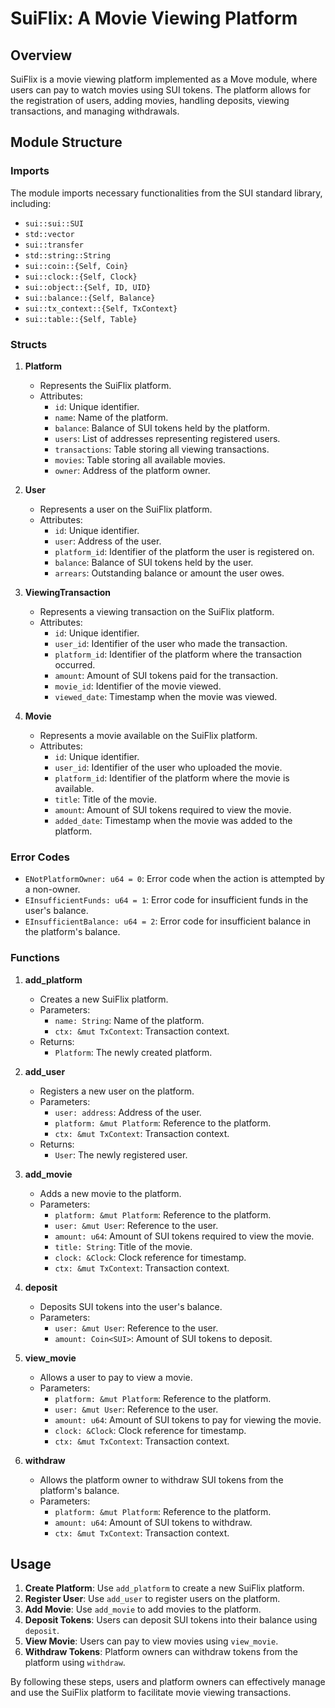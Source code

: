 # SuiFlix: A Movie Viewing Platform

## Overview

SuiFlix is a movie viewing platform implemented as a Move module, where users can pay to watch movies using SUI tokens. The platform allows for the registration of users, adding movies, handling deposits, viewing transactions, and managing withdrawals.

## Module Structure

### Imports

The module imports necessary functionalities from the SUI standard library, including:
- `sui::sui::SUI`
- `std::vector`
- `sui::transfer`
- `std::string::String`
- `sui::coin::{Self, Coin}`
- `sui::clock::{Self, Clock}`
- `sui::object::{Self, ID, UID}`
- `sui::balance::{Self, Balance}`
- `sui::tx_context::{Self, TxContext}`
- `sui::table::{Self, Table}`

### Structs

1. **Platform**
    - Represents the SuiFlix platform.
    - Attributes:
        - `id`: Unique identifier.
        - `name`: Name of the platform.
        - `balance`: Balance of SUI tokens held by the platform.
        - `users`: List of addresses representing registered users.
        - `transactions`: Table storing all viewing transactions.
        - `movies`: Table storing all available movies.
        - `owner`: Address of the platform owner.

2. **User**
    - Represents a user on the SuiFlix platform.
    - Attributes:
        - `id`: Unique identifier.
        - `user`: Address of the user.
        - `platform_id`: Identifier of the platform the user is registered on.
        - `balance`: Balance of SUI tokens held by the user.
        - `arrears`: Outstanding balance or amount the user owes.

3. **ViewingTransaction**
    - Represents a viewing transaction on the SuiFlix platform.
    - Attributes:
        - `id`: Unique identifier.
        - `user_id`: Identifier of the user who made the transaction.
        - `platform_id`: Identifier of the platform where the transaction occurred.
        - `amount`: Amount of SUI tokens paid for the transaction.
        - `movie_id`: Identifier of the movie viewed.
        - `viewed_date`: Timestamp when the movie was viewed.

4. **Movie**
    - Represents a movie available on the SuiFlix platform.
    - Attributes:
        - `id`: Unique identifier.
        - `user_id`: Identifier of the user who uploaded the movie.
        - `platform_id`: Identifier of the platform where the movie is available.
        - `title`: Title of the movie.
        - `amount`: Amount of SUI tokens required to view the movie.
        - `added_date`: Timestamp when the movie was added to the platform.

### Error Codes

- `ENotPlatformOwner: u64 = 0`: Error code when the action is attempted by a non-owner.
- `EInsufficientFunds: u64 = 1`: Error code for insufficient funds in the user's balance.
- `EInsufficientBalance: u64 = 2`: Error code for insufficient balance in the platform's balance.

### Functions

1. **add_platform**
    - Creates a new SuiFlix platform.
    - Parameters:
        - `name: String`: Name of the platform.
        - `ctx: &mut TxContext`: Transaction context.
    - Returns:
        - `Platform`: The newly created platform.

2. **add_user**
    - Registers a new user on the platform.
    - Parameters:
        - `user: address`: Address of the user.
        - `platform: &mut Platform`: Reference to the platform.
        - `ctx: &mut TxContext`: Transaction context.
    - Returns:
        - `User`: The newly registered user.

3. **add_movie**
    - Adds a new movie to the platform.
    - Parameters:
        - `platform: &mut Platform`: Reference to the platform.
        - `user: &mut User`: Reference to the user.
        - `amount: u64`: Amount of SUI tokens required to view the movie.
        - `title: String`: Title of the movie.
        - `clock: &Clock`: Clock reference for timestamp.
        - `ctx: &mut TxContext`: Transaction context.

4. **deposit**
    - Deposits SUI tokens into the user's balance.
    - Parameters:
        - `user: &mut User`: Reference to the user.
        - `amount: Coin<SUI>`: Amount of SUI tokens to deposit.

5. **view_movie**
    - Allows a user to pay to view a movie.
    - Parameters:
        - `platform: &mut Platform`: Reference to the platform.
        - `user: &mut User`: Reference to the user.
        - `amount: u64`: Amount of SUI tokens to pay for viewing the movie.
        - `clock: &Clock`: Clock reference for timestamp.
        - `ctx: &mut TxContext`: Transaction context.

6. **withdraw**
    - Allows the platform owner to withdraw SUI tokens from the platform's balance.
    - Parameters:
        - `platform: &mut Platform`: Reference to the platform.
        - `amount: u64`: Amount of SUI tokens to withdraw.
        - `ctx: &mut TxContext`: Transaction context.

## Usage

1. **Create Platform**: Use `add_platform` to create a new SuiFlix platform.
2. **Register User**: Use `add_user` to register users on the platform.
3. **Add Movie**: Use `add_movie` to add movies to the platform.
4. **Deposit Tokens**: Users can deposit SUI tokens into their balance using `deposit`.
5. **View Movie**: Users can pay to view movies using `view_movie`.
6. **Withdraw Tokens**: Platform owners can withdraw tokens from the platform using `withdraw`.

By following these steps, users and platform owners can effectively manage and use the SuiFlix platform to facilitate movie viewing transactions.
